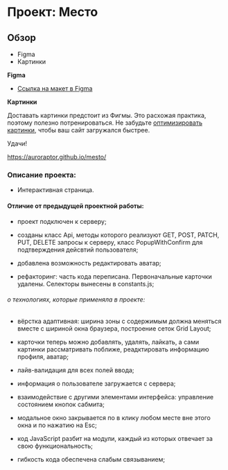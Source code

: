 # Проект: Место

## Обзор

* Figma
* Картинки

**Figma**

* [Ссылка на макет в Figma](https://www.figma.com/file/2cn9N9jSkmxD84oJik7xL7/JavaScript.-Sprint-4?node-id=0%3A1)

**Картинки**

Доставать картинки предстоит из Фигмы. Это расхожая практика, поэтому полезно потренироваться.
Не забудьте [оптимизировать картинки](https://tinypng.com/), чтобы ваш сайт загружался быстрее.

Удачи!

https://auroraptor.github.io/mesto/

### Описание проекта:
 <!-- а тут надо дополнить  -->

* Интерактивная страница.

#### Отличие от предыдущей проектной работы:

* проект подключен к серверу;

* созданы класс Api, методы которого реализуют GET, POST, PATCH, PUT, DELETE запросы к серверу, класс PopupWithConfirm для подтверждения дейсвтий пользователя;

* добавлена возможность редактировать аватар;

* рефакторинг: часть кода переписана. Первоначальные карточки удалены. Селекторы вынесены в constants.js;

###### о технологиях, которые применяла в проекте:

- вёрстка адаптивная: ширина зоны с содержимым должна меняться вместе с шириной окна браузера, построение сеток Grid Layout;

- карточки теперь можно добавлять, удалять, лайкать, а сами картинки рассматривать поближе, реадктировать информацию профиля, аватар;

- лайв-валидация для всех полей ввода;

- информация о пользователе загружается с сервера;

- взаимодействие с другими элементами интерфейса: управление состоянием кнопок сабмита;

- модальное окно закрывается по в клику любом месте вне этого окна и по нажатию на Esc;

- код JavaScript разбит на модули, каждый из которых отвечает за свою функциональность;

- гибкость кода обеспечена слабым связыванием;



